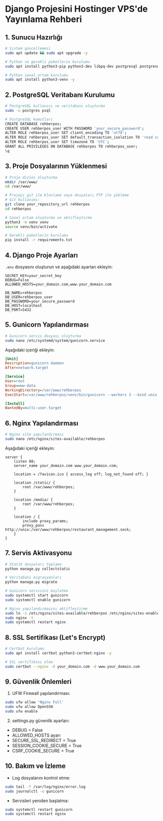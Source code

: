 # Django Projesini Hostinger VPS'de Yayınlama Rehberi

## 1. Sunucu Hazırlığı

```bash
# Sistem güncellemesi
sudo apt update && sudo apt upgrade -y

# Python ve gerekli paketlerin kurulumu
sudo apt install python3-pip python3-dev libpq-dev postgresql postgresql-contrib nginx curl -y

# Python sanal ortam kurulumu
sudo apt install python3-venv -y
```

## 2. PostgreSQL Veritabanı Kurulumu

```bash
# PostgreSQL kullanıcı ve veritabanı oluşturma
sudo -u postgres psql

# PostgreSQL komutları
CREATE DATABASE rehberpos;
CREATE USER rehberpos_user WITH PASSWORD 'your_secure_password';
ALTER ROLE rehberpos_user SET client_encoding TO 'utf8';
ALTER ROLE rehberpos_user SET default_transaction_isolation TO 'read committed';
ALTER ROLE rehberpos_user SET timezone TO 'UTC';
GRANT ALL PRIVILEGES ON DATABASE rehberpos TO rehberpos_user;
\q
```

## 3. Proje Dosyalarının Yüklenmesi

```bash
# Proje dizini oluşturma
mkdir /var/www/
cd /var/www/

# Projeyi git ile klonlama veya dosyaları FTP ile yükleme
# Git kullanımı:
git clone your_repository_url rehberpos
cd rehberpos

# Sanal ortam oluşturma ve aktifleştirme
python3 -m venv venv
source venv/bin/activate

# Gerekli paketlerin kurulumu
pip install -r requirements.txt
```

## 4. Django Proje Ayarları

`.env` dosyasını oluşturun ve aşağıdaki ayarları ekleyin:

```env
SECRET_KEY=your_secret_key
DEBUG=False
ALLOWED_HOSTS=your_domain.com,www.your_domain.com

DB_NAME=rehberpos
DB_USER=rehberpos_user
DB_PASSWORD=your_secure_password
DB_HOST=localhost
DB_PORT=5432
```

## 5. Gunicorn Yapılandırması

```bash
# Gunicorn servis dosyası oluşturma
sudo nano /etc/systemd/system/gunicorn.service
```

Aşağıdaki içeriği ekleyin:

```ini
[Unit]
Description=gunicorn daemon
After=network.target

[Service]
User=root
Group=www-data
WorkingDirectory=/var/www/rehberpos
ExecStart=/var/www/rehberpos/venv/bin/gunicorn --workers 3 --bind unix:/var/www/rehberpos/restaurant_management.sock restaurant_management.wsgi:application

[Install]
WantedBy=multi-user.target
```

## 6. Nginx Yapılandırması

```bash
# Nginx site yapılandırması
sudo nano /etc/nginx/sites-available/rehberpos
```

Aşağıdaki içeriği ekleyin:

```nginx
server {
    listen 80;
    server_name your_domain.com www.your_domain.com;

    location = /favicon.ico { access_log off; log_not_found off; }
    
    location /static/ {
        root /var/www/rehberpos;
    }

    location /media/ {
        root /var/www/rehberpos;
    }

    location / {
        include proxy_params;
        proxy_pass http://unix:/var/www/rehberpos/restaurant_management.sock;
    }
}
```

## 7. Servis Aktivasyonu

```bash
# Statik dosyaları toplama
python manage.py collectstatic

# Veritabanı migrasyonları
python manage.py migrate

# Gunicorn servisini başlatma
sudo systemctl start gunicorn
sudo systemctl enable gunicorn

# Nginx yapılandırmasını aktifleştirme
sudo ln -s /etc/nginx/sites-available/rehberpos /etc/nginx/sites-enabled
sudo nginx -t
sudo systemctl restart nginx
```

## 8. SSL Sertifikası (Let's Encrypt)

```bash
# Certbot kurulumu
sudo apt install certbot python3-certbot-nginx -y

# SSL sertifikası alma
sudo certbot --nginx -d your_domain.com -d www.your_domain.com
```

## 9. Güvenlik Önlemleri

1. UFW Firewall yapılandırması:
```bash
sudo ufw allow 'Nginx Full'
sudo ufw allow OpenSSH
sudo ufw enable
```

2. settings.py güvenlik ayarları:
- DEBUG = False
- ALLOWED_HOSTS ayarı
- SECURE_SSL_REDIRECT = True
- SESSION_COOKIE_SECURE = True
- CSRF_COOKIE_SECURE = True

## 10. Bakım ve İzleme

- Log dosyalarını kontrol etme:
```bash
sudo tail -f /var/log/nginx/error.log
sudo journalctl -u gunicorn
```

- Servisleri yeniden başlatma:
```bash
sudo systemctl restart gunicorn
sudo systemctl restart nginx
```